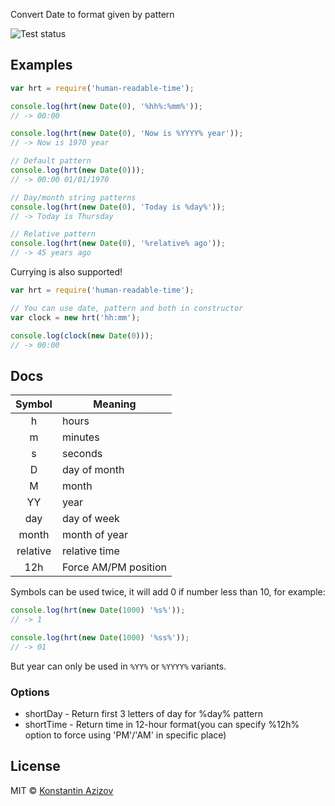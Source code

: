 Convert Date to format given by pattern

![Test status](https://api.travis-ci.org/G07cha/human-readable-time.svg)

## Examples

```javascript
var hrt = require('human-readable-time');

console.log(hrt(new Date(0), '%hh%:%mm%'));
// -> 00:00

console.log(hrt(new Date(0), 'Now is %YYYY% year'));
// -> Now is 1970 year

// Default pattern
console.log(hrt(new Date(0)));
// -> 00:00 01/01/1970

// Day/month string patterns
console.log(hrt(new Date(0), 'Today is %day%'));
// -> Today is Thursday

// Relative pattern
console.log(hrt(new Date(0), '%relative% ago'));
// -> 45 years ago
```

Currying is also supported!

```javascript
var hrt = require('human-readable-time');

// You can use date, pattern and both in constructor
var clock = new hrt('hh:mm');

console.log(clock(new Date(0)));
// -> 00:00
```

## Docs

|Symbol|Meaning|
|:---:|-------|
| h | hours |
| m | minutes  |
| s | seconds |
| D | day of month |
| M | month |
| YY | year |
| day | day of week |
| month | month of year |
| relative | relative time |
| 12h | Force AM/PM position |

Symbols can be used twice, it will add 0 if number less than 10, for example:

```javascript
console.log(hrt(new Date(1000) '%s%'));
// -> 1

console.log(hrt(new Date(1000) '%ss%'));
// -> 01
```

But year can only be used in `%YY%` or `%YYYY%` variants.

### Options

- shortDay - Return first 3 letters of day for %day% pattern
- shortTime - Return time in 12-hour format(you can specify %12h% option to force using 'PM'/'AM' in specific place)

## License

MIT © [Konstantin Azizov](http://G07cha.github.com/)
